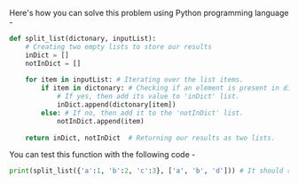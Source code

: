 Here's how you can solve this problem using Python programming language - 

```python
def split_list(dictonary, inputList):
    # Creating two empty lists to store our results
    inDict = []
    notInDict = []
   
    for item in inputList: # Iterating over the list items.
        if item in dictonary: # Checking if an element is present in dictionary or not.
            # If yes, then add its value to 'inDict' list.
            inDict.append(dictonary[item]) 
        else: # If no, then add it to the 'notInDict' list.
            notInDict.append(item) 
   
    return inDict, notInDict  # Returning our results as two lists.
```
You can test this function with the following code -

```python
print(split_list({'a':1, 'b':2, 'c':3}, ['a', 'b', 'd'])) # It should return ([1, 2], ['d']).
```